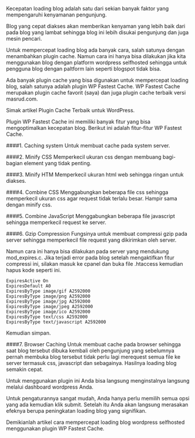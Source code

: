<!--t Mempercepat Loading WordPress dengan Plugin WP Fastest Cache t-->
<!--d Cara mempercepat loading website WordPress dengan plugin cache. d-->
<!--tag wordPress,plugin cache,wp fastest cache tag-->
<!--image https://masrud.com/content/images/20170304144542-wp%20fastest%20cache.jpg image-->

Kecepatan loading blog adalah satu dari sekian banyak faktor yang mempengaruhi kenyamanan pengunjung. 

Blog yang cepat diakses akan memberikan kenyaman yang lebih baik dari pada blog yang lambat sehingga blog ini lebih disukai pengunjung dan juga mesin pencari.

Untuk mempercepat loading blog ada banyak cara, salah satunya dengan menambahkan plugin cache. Namun cara ini hanya bisa dilakukan jika kita menggunakan blog dengan platform wordpress selfhosted sehingga untuk pengguna blog dengan paltform lain seperti blogspot tidak bisa.

Ada banyak plugin cache yang bisa digunakan untuk mempercepat loading blog, salah satunya adalah plugin WP Fastest Cache. WP Fastest Cache merupakan plugin cache favorit (saya) dan juga plugin cache terbaik versi masrud.com. 

Simak artikel Plugin Cache Terbaik untuk WordPress.

Plugin WP Fastest Cache ini memiliki banyak fitur yang bisa mengoptimalkan kecepatan blog. Berikut ini adalah fitur-fitur WP Fastest Cache.

####1. Caching system
Untuk membuat cache pada system server.

####2. Minify CSS
Memperkecil ukuran css dengan membuang bagi-bagian element yang tidak penting.

####3. Minify HTM
Memperkecil ukuran html web sehingga ringan untuk diakses.

####4. Combine CSS
Menggabungkan beberapa file css sehingga memperkecil ukuran css agar request tidak terlalu besar. Hampir sama dengan minify css.

####5. Combine JavaScript
Menggabungkan beberapa file javascript sehingga memperkecil request ke server.

####6. Gzip Compression
Fungsinya untuk membuat compressi gzip pada server sehingga memperkecil file request yang dikirimkan oleh server. 

Namun cara ini hanya bisa dilakukan pada server yang mendukung mod_expires.c. Jika terjadi error pada blog setelah mengaktifkan fitur compressi ini, silakan masuk ke cpanel dan buka file .htaccess kemudian hapus kode seperti ini.

```
ExpiresActive On
ExpiresDefault A0
ExpiresByType image/gif A2592000
ExpiresByType image/png A2592000
ExpiresByType image/jpg A2592000
ExpiresByType image/jpeg A2592000
ExpiresByType image/ico A2592000
ExpiresByType text/css A2592000
ExpiresByType text/javascript A2592000
```

Kemudian simpan.

####7. Browser Caching
Untuk membuat cache pada browser sehingga saat blog tersebut dibuka kembali oleh pengunjung yang sebelumnya pernah membuka blog tersebut tidak perlu lagi merequest semua file ke server termasuk css, javascript dan sebagainya. Hasilnya loading blog semakin cepat.

Untuk menggunakan plugin ini Anda bisa langsung menginstalnya langsung melalui dashboard wordpress Anda. 

Untuk pengaturannya sangat mudah, Anda hanya perlu memilih semua opsi yang ada kemudian klik submit. Setelah itu Anda akan langsung merasakan efeknya berupa peningkatan loading blog yang signifikan.

Demikianlah artikel cara mempercepat loading blog wordpress selfhosted menggunakan plugin WP Fastest Cache. 